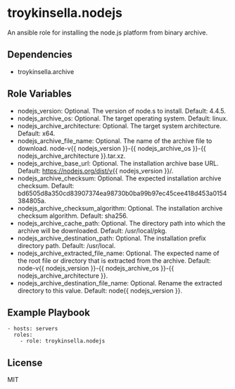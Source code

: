 troykinsella.nodejs
===================

An ansible role for installing the node.js platform from binary archive.

Dependencies
------------

* troykinsella.archive

Role Variables
--------------

* nodejs_version: Optional. The version of node.s to install. Default: 4.4.5.
* nodejs_archive_os: Optional. The target operating system. Default: linux.
* nodejs_archive_architecture: Optional. The target system architecture. Default: x64.
* nodejs_archive_file_name: Optional. The name of the archive file to download. node-v{{ nodejs_version }}-{{ nodejs_archive_os }}-{{ nodejs_archive_architecture }}.tar.xz.
* nodejs_archive_base_url: Optional. The installation archive base URL. Default: https://nodejs.org/dist/v{{ nodejs_version }}/.
* nodejs_archive_checksum: Optional. The expected installation archive checksum. Default: bd6505d8a350cd83907374ea98730b0ba99b97ec45cee418d453a0154384805a.
* nodejs_archive_checksum_algorithm: Optional. The installation archive checksum algorithm. Default: sha256.
* nodejs_archive_cache_path: Optional. The directory path into which the archive will be downloaded. Default: /usr/local/pkg.
* nodejs_archive_destination_path: Optional. The installation prefix directory path. Default: /usr/local.
* nodejs_archive_extracted_file_name: Optional. The expected name of the root file or directory that is extracted from the archive. Default: node-v{{ nodejs_version }}-{{ nodejs_archive_os }}-{{ nodejs_archive_architecture }}.
* nodejs_archive_destination_file_name: Optional. Rename the extracted directory to this value. Default: node{{ nodejs_version }}.

Example Playbook
----------------

    - hosts: servers
      roles:
        - role: troykinsella.nodejs

License
-------

MIT
